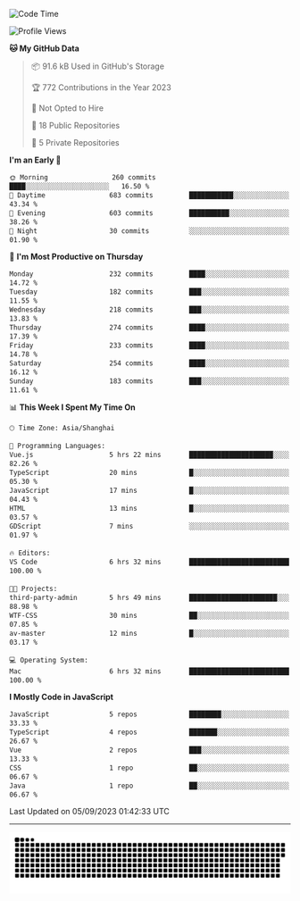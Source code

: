<!--
<picture>
  <source
    srcset="https://github-readme-stats.vercel.app/api?username=kevinxft&show_icons=true&theme=dark"
    media="(prefers-color-scheme: dark)"
  />
  <source
    srcset="https://github-readme-stats.vercel.app/api?username=kevinxft&show_icons=true"
    media="(prefers-color-scheme: light), (prefers-color-scheme: no-preference)"
  />
  <img src="https://github-readme-stats.vercel.app/api?username=kevinxft&show_icons=true" />
</picture>
-->

<!--START_SECTION:waka-->
![Code Time](http://img.shields.io/badge/Code%20Time-1%2C200%20hrs%2040%20mins-blue)

![Profile Views](http://img.shields.io/badge/Profile%20Views-11-blue)

**🐱 My GitHub Data** 

> 📦 91.6 kB Used in GitHub's Storage 
 > 
> 🏆 772 Contributions in the Year 2023
 > 
> 🚫 Not Opted to Hire
 > 
> 📜 18 Public Repositories 
 > 
> 🔑 5 Private Repositories 
 > 
**I'm an Early 🐤** 

```text
🌞 Morning                260 commits         ████░░░░░░░░░░░░░░░░░░░░░   16.50 % 
🌆 Daytime                683 commits         ███████████░░░░░░░░░░░░░░   43.34 % 
🌃 Evening                603 commits         ██████████░░░░░░░░░░░░░░░   38.26 % 
🌙 Night                  30 commits          ░░░░░░░░░░░░░░░░░░░░░░░░░   01.90 % 
```
📅 **I'm Most Productive on Thursday** 

```text
Monday                   232 commits         ████░░░░░░░░░░░░░░░░░░░░░   14.72 % 
Tuesday                  182 commits         ███░░░░░░░░░░░░░░░░░░░░░░   11.55 % 
Wednesday                218 commits         ███░░░░░░░░░░░░░░░░░░░░░░   13.83 % 
Thursday                 274 commits         ████░░░░░░░░░░░░░░░░░░░░░   17.39 % 
Friday                   233 commits         ████░░░░░░░░░░░░░░░░░░░░░   14.78 % 
Saturday                 254 commits         ████░░░░░░░░░░░░░░░░░░░░░   16.12 % 
Sunday                   183 commits         ███░░░░░░░░░░░░░░░░░░░░░░   11.61 % 
```


📊 **This Week I Spent My Time On** 

```text
🕑︎ Time Zone: Asia/Shanghai

💬 Programming Languages: 
Vue.js                   5 hrs 22 mins       █████████████████████░░░░   82.26 % 
TypeScript               20 mins             █░░░░░░░░░░░░░░░░░░░░░░░░   05.30 % 
JavaScript               17 mins             █░░░░░░░░░░░░░░░░░░░░░░░░   04.43 % 
HTML                     13 mins             █░░░░░░░░░░░░░░░░░░░░░░░░   03.57 % 
GDScript                 7 mins              ░░░░░░░░░░░░░░░░░░░░░░░░░   01.97 % 

🔥 Editors: 
VS Code                  6 hrs 32 mins       █████████████████████████   100.00 % 

🐱‍💻 Projects: 
third-party-admin        5 hrs 49 mins       ██████████████████████░░░   88.98 % 
WTF-CSS                  30 mins             ██░░░░░░░░░░░░░░░░░░░░░░░   07.85 % 
av-master                12 mins             █░░░░░░░░░░░░░░░░░░░░░░░░   03.17 % 

💻 Operating System: 
Mac                      6 hrs 32 mins       █████████████████████████   100.00 % 
```

**I Mostly Code in JavaScript** 

```text
JavaScript               5 repos             ████████░░░░░░░░░░░░░░░░░   33.33 % 
TypeScript               4 repos             ███████░░░░░░░░░░░░░░░░░░   26.67 % 
Vue                      2 repos             ███░░░░░░░░░░░░░░░░░░░░░░   13.33 % 
CSS                      1 repo              ██░░░░░░░░░░░░░░░░░░░░░░░   06.67 % 
Java                     1 repo              ██░░░░░░░░░░░░░░░░░░░░░░░   06.67 % 
```




 Last Updated on 05/09/2023 01:42:33 UTC
<!--END_SECTION:waka-->

---

<picture>
  <source media="(prefers-color-scheme: dark)" srcset="https://raw.githubusercontent.com/kevinxft/kevinxft/output/github-contribution-grid-snake-dark.svg">
  <source media="(prefers-color-scheme: light)" srcset="https://raw.githubusercontent.com/kevinxft/kevinxft/output/github-contribution-grid-snake.svg">
  <img alt="github contribution grid snake animation" src="https://raw.githubusercontent.com/kevinxft/kevinxft/output/github-contribution-grid-snake.svg">
</picture>